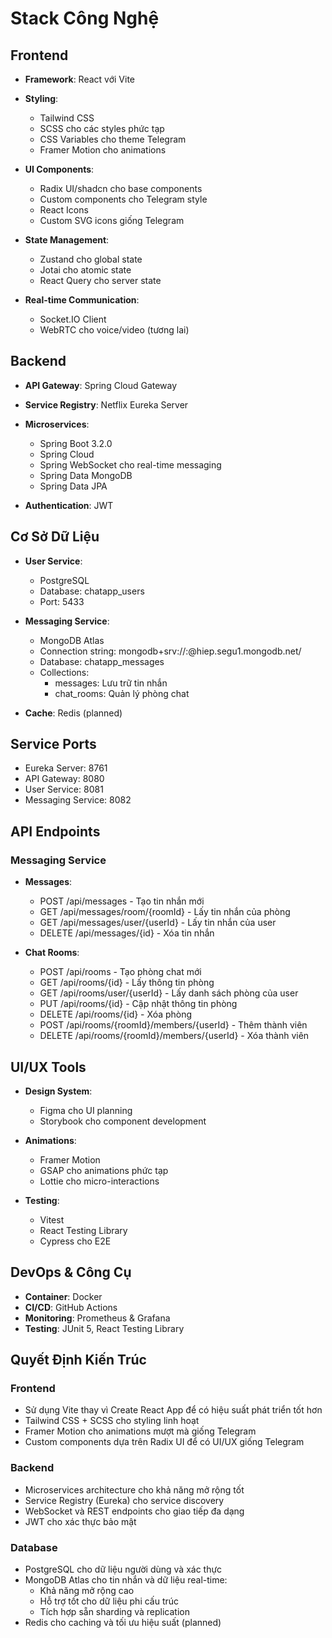 # Stack Công Nghệ

## Frontend
- **Framework**: React với Vite
- **Styling**: 
  - Tailwind CSS
  - SCSS cho các styles phức tạp
  - CSS Variables cho theme Telegram
  - Framer Motion cho animations

- **UI Components**: 
  - Radix UI/shadcn cho base components
  - Custom components cho Telegram style
  - React Icons
  - Custom SVG icons giống Telegram

- **State Management**: 
  - Zustand cho global state
  - Jotai cho atomic state
  - React Query cho server state

- **Real-time Communication**: 
  - Socket.IO Client
  - WebRTC cho voice/video (tương lai)

## Backend
- **API Gateway**: Spring Cloud Gateway
- **Service Registry**: Netflix Eureka Server
- **Microservices**: 
  - Spring Boot 3.2.0
  - Spring Cloud
  - Spring WebSocket cho real-time messaging
  - Spring Data MongoDB
  - Spring Data JPA

- **Authentication**: JWT

## Cơ Sở Dữ Liệu
- **User Service**: 
  - PostgreSQL
  - Database: chatapp_users
  - Port: 5433

- **Messaging Service**:
  - MongoDB Atlas
  - Connection string: mongodb+srv://<username>:<password>@hiep.segu1.mongodb.net/
  - Database: chatapp_messages
  - Collections:
    * messages: Lưu trữ tin nhắn
    * chat_rooms: Quản lý phòng chat

- **Cache**: Redis (planned)

## Service Ports
- Eureka Server: 8761
- API Gateway: 8080
- User Service: 8081
- Messaging Service: 8082

## API Endpoints
### Messaging Service
- **Messages**:
  - POST /api/messages - Tạo tin nhắn mới
  - GET /api/messages/room/{roomId} - Lấy tin nhắn của phòng
  - GET /api/messages/user/{userId} - Lấy tin nhắn của user
  - DELETE /api/messages/{id} - Xóa tin nhắn

- **Chat Rooms**:
  - POST /api/rooms - Tạo phòng chat mới
  - GET /api/rooms/{id} - Lấy thông tin phòng
  - GET /api/rooms/user/{userId} - Lấy danh sách phòng của user
  - PUT /api/rooms/{id} - Cập nhật thông tin phòng
  - DELETE /api/rooms/{id} - Xóa phòng
  - POST /api/rooms/{roomId}/members/{userId} - Thêm thành viên
  - DELETE /api/rooms/{roomId}/members/{userId} - Xóa thành viên

## UI/UX Tools
- **Design System**: 
  - Figma cho UI planning
  - Storybook cho component development

- **Animations**: 
  - Framer Motion
  - GSAP cho animations phức tạp
  - Lottie cho micro-interactions

- **Testing**: 
  - Vitest
  - React Testing Library
  - Cypress cho E2E

## DevOps & Công Cụ
- **Container**: Docker
- **CI/CD**: GitHub Actions
- **Monitoring**: Prometheus & Grafana
- **Testing**: JUnit 5, React Testing Library

## Quyết Định Kiến Trúc
### Frontend
- Sử dụng Vite thay vì Create React App để có hiệu suất phát triển tốt hơn
- Tailwind CSS + SCSS cho styling linh hoạt
- Framer Motion cho animations mượt mà giống Telegram
- Custom components dựa trên Radix UI để có UI/UX giống Telegram

### Backend
- Microservices architecture cho khả năng mở rộng tốt
- Service Registry (Eureka) cho service discovery
- WebSocket và REST endpoints cho giao tiếp đa dạng
- JWT cho xác thực bảo mật

### Database
- PostgreSQL cho dữ liệu người dùng và xác thực
- MongoDB Atlas cho tin nhắn và dữ liệu real-time:
  * Khả năng mở rộng cao
  * Hỗ trợ tốt cho dữ liệu phi cấu trúc
  * Tích hợp sẵn sharding và replication
- Redis cho caching và tối ưu hiệu suất (planned)
